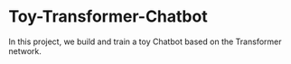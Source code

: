 # Toy-Transformer-Chatbot
In this project, we build and train a toy Chatbot based on the Transformer network.
